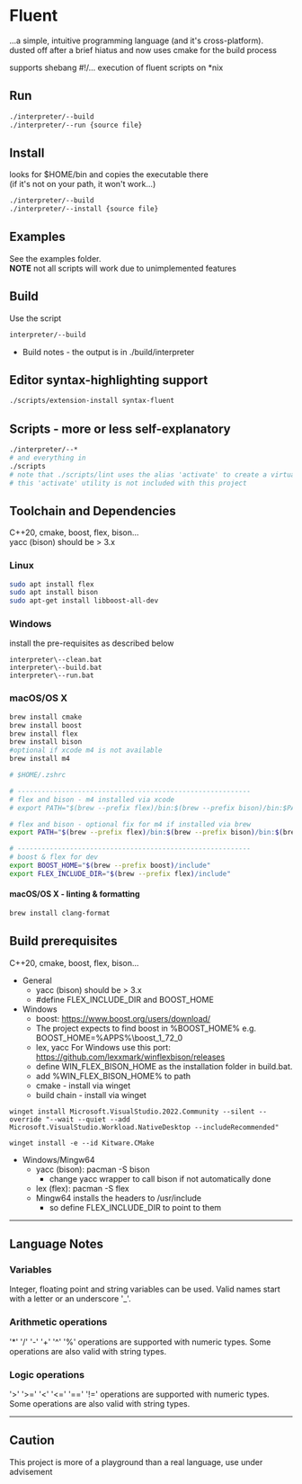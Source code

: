 # Fluent

...a simple, intuitive programming language (and it's cross-platform).  
dusted off after a brief hiatus and now uses cmake for the build process

supports shebang #!/... execution of fluent scripts on *nix

## Run

```sh
./interpreter/--build
./interpreter/--run {source file}
```

## Install

looks for $HOME/bin and copies the executable there  
(if it's not on your path, it won't work...)

```sh
./interpreter/--build
./interpreter/--install {source file}
```

## Examples

See the examples folder.  
**NOTE** not all scripts will work due to unimplemented features

## Build

Use the script

```sh
interpreter/--build
```

- Build notes - the output is in ./build/interpreter

## Editor syntax-highlighting support

```sh
./scripts/extension-install syntax-fluent
```

## Scripts - more or less self-explanatory

```sh
./interpreter/--*
# and everything in
./scripts
# note that ./scripts/lint uses the alias 'activate' to create a virtual environment
# this 'activate' utility is not included with this project  
```

## Toolchain and Dependencies

C++20, cmake, boost, flex, bison...  
yacc (bison) should be > 3.x

### Linux

```sh
sudo apt install flex
sudo apt install bison
sudo apt-get install libboost-all-dev
```

### Windows

install the pre-requisites as described below

```dos
interpreter\--clean.bat
interpreter\--build.bat
interpreter\--run.bat
```

### macOS/OS X

```sh
brew install cmake
brew install boost
brew install flex
brew install bison
#optional if xcode m4 is not available
brew install m4
```

```sh
# $HOME/.zshrc

# ----------------------------------------------------------
# flex and bison - m4 installed via xcode
# export PATH="$(brew --prefix flex)/bin:$(brew --prefix bison)/bin:$PATH"

# flex and bison - optional fix for m4 if installed via brew
export PATH="$(brew --prefix flex)/bin:$(brew --prefix bison)/bin:$(brew --prefix m4)/bin:$PATH"

# ----------------------------------------------------------
# boost & flex for dev
export BOOST_HOME="$(brew --prefix boost)/include"
export FLEX_INCLUDE_DIR="$(brew --prefix flex)/include"
```
#### macOS/OS X - linting & formatting

```sh
brew install clang-format
```

## Build prerequisites

C++20, cmake, boost, flex, bison...

- General
  - yacc (bison) should be > 3.x
  - #define FLEX_INCLUDE_DIR and BOOST_HOME
- Windows
  - boost: <https://www.boost.org/users/download/>
  - The project expects to find boost in %BOOST_HOME% e.g. BOOST_HOME=%APPS%\boost_1_72_0 
  - lex, yacc For Windows use this port: <https://github.com/lexxmark/winflexbison/releases>
  - define WIN_FLEX_BISON_HOME as the installation folder in build.bat.
  - add %WIN_FLEX_BISON_HOME% to path
  - cmake - install via winget
  - build chain - install via winget

```dos
winget install Microsoft.VisualStudio.2022.Community --silent --override "--wait --quiet --add Microsoft.VisualStudio.Workload.NativeDesktop --includeRecommended"

winget install -e --id Kitware.CMake
```

- Windows/Mingw64
  - yacc (bison): pacman -S bison
    - change yacc wrapper to call bison if not automatically done
  - lex (flex): pacman -S flex
  - Mingw64 installs the headers to /usr/include
    - so define FLEX_INCLUDE_DIR to point to them

---



## Language Notes

### Variables

Integer, floating point and string variables can be used.
Valid names start with a letter or an underscore '_'.

### Arithmetic operations

'*' '/' '-' '+' '^' '%' operations are supported with numeric types.
Some operations are also valid with string types.

### Logic operations

'>' '>=' '<' '<=' '==' '!=' operations are supported with numeric types.
Some operations are also valid with string types.

---

## Caution

This project is more of a playground than a real language, use under advisement
